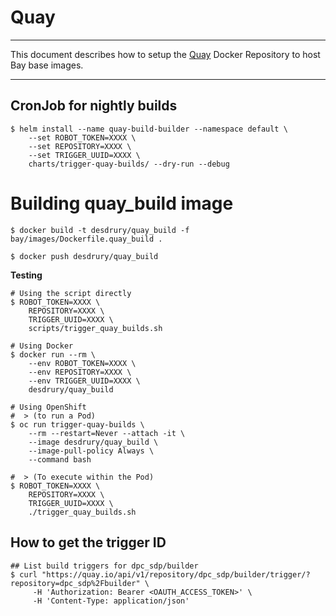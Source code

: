 # Quay

---

This document describes how to setup the [Quay](https://quay.io) Docker Repository to host Bay base images.

---





## CronJob for nightly builds


```code
$ helm install --name quay-build-builder --namespace default \
    --set ROBOT_TOKEN=XXXX \
    --set REPOSITORY=XXXX \
    --set TRIGGER_UUID=XXXX \
    charts/trigger-quay-builds/ --dry-run --debug
```



# Building quay_build image

```code
$ docker build -t desdrury/quay_build -f bay/images/Dockerfile.quay_build .

$ docker push desdrury/quay_build
```

**Testing**

```code
# Using the script directly
$ ROBOT_TOKEN=XXXX \
    REPOSITORY=XXXX \
    TRIGGER_UUID=XXXX \
    scripts/trigger_quay_builds.sh

# Using Docker
$ docker run --rm \
    --env ROBOT_TOKEN=XXXX \
    --env REPOSITORY=XXXX \
    --env TRIGGER_UUID=XXXX \
    desdrury/quay_build

# Using OpenShift 
#  > (to run a Pod)
$ oc run trigger-quay-builds \
    --rm --restart=Never --attach -it \
    --image desdrury/quay_build \
    --image-pull-policy Always \
    --command bash

#  > (To execute within the Pod)
$ ROBOT_TOKEN=XXXX \
    REPOSITORY=XXXX \
    TRIGGER_UUID=XXXX \
    ./trigger_quay_builds.sh
```


## How to get the trigger ID

```code
## List build triggers for dpc_sdp/builder
$ curl "https://quay.io/api/v1/repository/dpc_sdp/builder/trigger/?repository=dpc_sdp%2Fbuilder" \
     -H 'Authorization: Bearer <OAUTH_ACCESS_TOKEN>' \
     -H 'Content-Type: application/json'
```